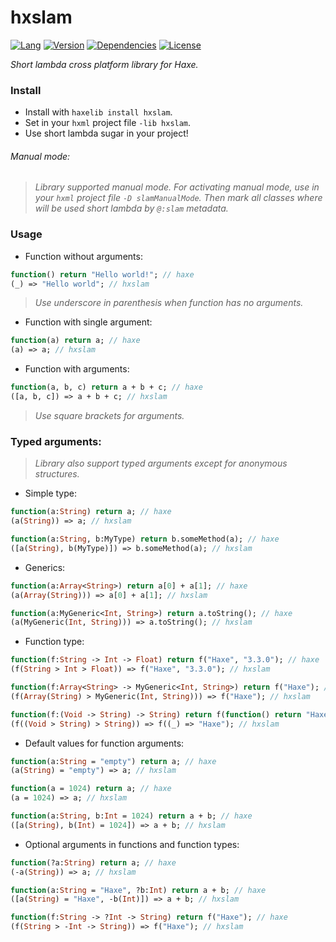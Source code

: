 # hxslam

[![Lang](https://img.shields.io/badge/language-haxe-orange.svg)](http://haxe.org) [![Version](https://img.shields.io/badge/version-v0.1.1-green.svg)](https://github.com/bynuff/hxslam) [![Dependencies](https://img.shields.io/badge/dependencies-none-green.svg)](https://github.com/bynuff/hxslam/blob/master/haxelib.json) [![License](https://img.shields.io/badge/license-MIT-blue.svg)](http://opensource.org/licenses/MIT)

*Short lambda cross platform library for Haxe.*

### Install

 * Install with `haxelib install hxslam`.
 * Set in your `hxml` project file `-lib hxslam`.
 * Use short lambda sugar in your project!
 
###### *Manual mode:*

> *Library supported manual mode. For activating manual mode, use in your `hxml` project file `-D slamManualMode`. Then mark all classes where will be used short lambda by `@:slam` metadata.*

### Usage

* Function without arguments:

```haxe
function() return "Hello world!"; // haxe
(_) => "Hello world"; // hxslam
```

> *Use underscore in parenthesis when function has no arguments.*

* Function with single argument:

```haxe
function(a) return a; // haxe
(a) => a; // hxslam
```

* Function with arguments:

```haxe
function(a, b, c) return a + b + c; // haxe
([a, b, c]) => a + b + c; // hxslam
```

> *Use square brackets for arguments.*

### Typed arguments:

> *Library also support typed arguments except for anonymous structures.*

* Simple type:

```haxe
function(a:String) return a; // haxe
(a(String)) => a; // hxslam

function(a:String, b:MyType) return b.someMethod(a); // haxe
([a(String), b(MyType)]) => b.someMethod(a); // hxslam 
```

* Generics:

```haxe
function(a:Array<String>) return a[0] + a[1]; // haxe
(a(Array(String))) => a[0] + a[1]; // hxslam

function(a:MyGeneric<Int, String>) return a.toString(); // haxe
(a(MyGeneric(Int, String))) => a.toString(); // hxslam
```

* Function type:

```haxe
function(f:String -> Int -> Float) return f("Haxe", "3.3.0"); // haxe
(f(String > Int > Float)) => f("Haxe", "3.3.0"); // hxslam

function(f:Array<String> -> MyGeneric<Int, String>) return f("Haxe"); // haxe
(f(Array(String) > MyGeneric(Int, String))) => f("Haxe"); // hxslam

function(f:(Void -> String) -> String) return f(function() return "Haxe"); // haxe
(f((Void > String) > String)) => f((_) => "Haxe"); // hxslam
```

* Default values for function arguments:

```haxe
function(a:String = "empty") return a; // haxe
(a(String) = "empty") => a; // hxslam

function(a = 1024) return a; // haxe
(a = 1024) => a; // hxslam

function(a:String, b:Int = 1024) return a + b; // haxe
([a(String), b(Int) = 1024]) => a + b; // hxslam
```

* Optional arguments in functions and function types:

```haxe
function(?a:String) return a; // haxe
(-a(String)) => a; // hxslam

function(a:String = "Haxe", ?b:Int) return a + b; // haxe
([a(String) = "Haxe", -b(Int)]) => a + b; // hxslam

function(f:String -> ?Int -> String) return f("Haxe"); // haxe
(f(String > -Int -> String)) => f("Haxe"); // hxslam
```
